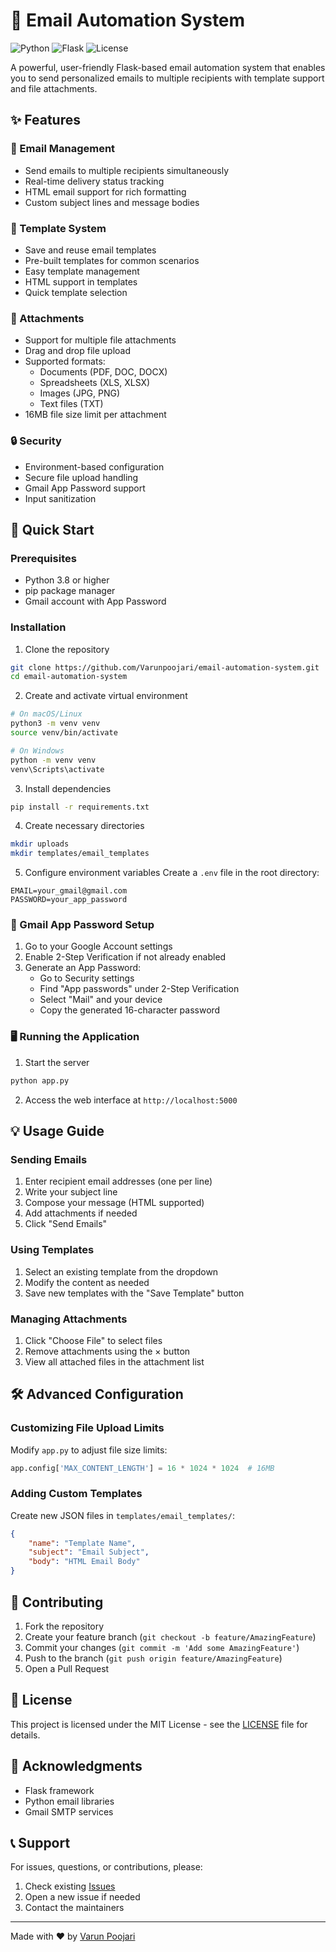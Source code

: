 # 📧 Email Automation System

![Python](https://img.shields.io/badge/Python-3.8%2B-blue)
![Flask](https://img.shields.io/badge/Flask-2.0%2B-green)
![License](https://img.shields.io/badge/License-MIT-yellow)

A powerful, user-friendly Flask-based email automation system that enables you to send personalized emails to multiple recipients with template support and file attachments.

## ✨ Features

### 📝 Email Management
- Send emails to multiple recipients simultaneously
- Real-time delivery status tracking
- HTML email support for rich formatting
- Custom subject lines and message bodies

### 📁 Template System
- Save and reuse email templates
- Pre-built templates for common scenarios
- Easy template management
- HTML support in templates
- Quick template selection

### 📎 Attachments
- Support for multiple file attachments
- Drag and drop file upload
- Supported formats:
  - Documents (PDF, DOC, DOCX)
  - Spreadsheets (XLS, XLSX)
  - Images (JPG, PNG)
  - Text files (TXT)
- 16MB file size limit per attachment

### 🔒 Security
- Environment-based configuration
- Secure file upload handling
- Gmail App Password support
- Input sanitization

## 🚀 Quick Start

### Prerequisites
- Python 3.8 or higher
- pip package manager
- Gmail account with App Password

### Installation

1. Clone the repository
```bash
git clone https://github.com/Varunpoojari/email-automation-system.git
cd email-automation-system
```

2. Create and activate virtual environment
```bash
# On macOS/Linux
python3 -m venv venv
source venv/bin/activate

# On Windows
python -m venv venv
venv\Scripts\activate
```

3. Install dependencies
```bash
pip install -r requirements.txt
```

4. Create necessary directories
```bash
mkdir uploads
mkdir templates/email_templates
```

5. Configure environment variables
Create a `.env` file in the root directory:
```env
EMAIL=your_gmail@gmail.com
PASSWORD=your_app_password
```

### 🔐 Gmail App Password Setup

1. Go to your Google Account settings
2. Enable 2-Step Verification if not already enabled
3. Generate an App Password:
   - Go to Security settings
   - Find "App passwords" under 2-Step Verification
   - Select "Mail" and your device
   - Copy the generated 16-character password

### 🖥️ Running the Application

1. Start the server
```bash
python app.py
```

2. Access the web interface at `http://localhost:5000`

## 💡 Usage Guide

### Sending Emails
1. Enter recipient email addresses (one per line)
2. Write your subject line
3. Compose your message (HTML supported)
4. Add attachments if needed
5. Click "Send Emails"

### Using Templates
1. Select an existing template from the dropdown
2. Modify the content as needed
3. Save new templates with the "Save Template" button

### Managing Attachments
1. Click "Choose File" to select files
2. Remove attachments using the × button
3. View all attached files in the attachment list

## 🛠️ Advanced Configuration

### Customizing File Upload Limits
Modify `app.py` to adjust file size limits:
```python
app.config['MAX_CONTENT_LENGTH'] = 16 * 1024 * 1024  # 16MB
```

### Adding Custom Templates
Create new JSON files in `templates/email_templates/`:
```json
{
    "name": "Template Name",
    "subject": "Email Subject",
    "body": "HTML Email Body"
}
```

## 🤝 Contributing

1. Fork the repository
2. Create your feature branch (`git checkout -b feature/AmazingFeature`)
3. Commit your changes (`git commit -m 'Add some AmazingFeature'`)
4. Push to the branch (`git push origin feature/AmazingFeature`)
5. Open a Pull Request

## 📝 License

This project is licensed under the MIT License - see the [LICENSE](LICENSE) file for details.

## 🙏 Acknowledgments

- Flask framework
- Python email libraries
- Gmail SMTP services

## 📞 Support

For issues, questions, or contributions, please:
1. Check existing [Issues](https://github.com/Varunpoojari/email-automation-system/issues)
2. Open a new issue if needed
3. Contact the maintainers

---
Made with ❤️ by [Varun Poojari](https://github.com/Varunpoojari)
